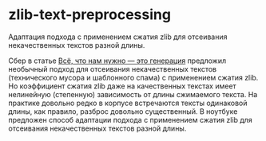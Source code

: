 # zlib-text-preprocessing
Адаптация подхода с применением сжатия zlib для отсеивания некачественных текстов разной длины.
 
Сбер в статье <a href="https://m.habr.com/ru/company/sberbank/blog/550056/">Всё, что нам нужно — это генерация</a> предложил необычный подход для отсеивания некачественных текстов (технического мусора и шаблонного спама) с применением сжатия zlib.
Но коэффициент сжатия zlib даже на качественных текстах имеет нелинейную (степенную) зависимость от длины сжимаемого текста. 
На практике довольно редко в корпусе встречаются тексты одинаковой длины, как правило, разброс довольно существенный.
В ноутбуке предложен способ адаптации подхода с применением сжатия zlib для отсеивания некачественных текстов разной длины.
